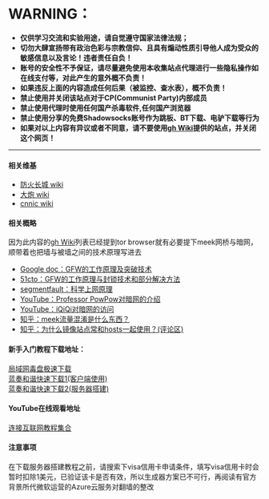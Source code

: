 # WARNING：  
* **仅供学习交流和实验用途，请自觉遵守国家法律法规；**
* **切勿大肆宣扬带有政治色彩与宗教信仰、且具有煽动性质引导他人成为受众的敏感信息以及言论！违者责任自负！**
* **账号的安全性不予保证，请尽量避免使用本收集站点代理进行一些隐私操作如在线支付等，对此产生的意外概不负责！**
* **如果违反上面的内容造成任何后果（被监控、查水表），概不负责！**
* **禁止使用并关闭该站点对于CP(Communist Party)内部成员**
* **禁止使用代理时使用任何国产杀毒软件,任何国产浏览器**
* **禁止使用分享的免费Shadowsocks账号作为跳板、BT下载、电驴下载等行为**
* **如果对以上内容有异议或者不同意，请不要使用[gh Wiki](https://github.com/loremwalker/ss/wiki)提供的站点，并关闭这个网页！**
<hr>

#### 相关维基

* [防火长城 wiki](https://zh.wikipedia.org/wiki/%E9%98%B2%E7%81%AB%E9%95%BF%E5%9F%8E)
* [大炮 wiki](https://zh.wikipedia.org/wiki/%E5%A4%A7%E7%82%AE_(%E4%B8%AD%E5%9C%8B%E7%B6%B2%E8%B7%AF%E5%AF%A9%E6%9F%A5))
* [cnnic wiki](https://zh.wikipedia.org/wiki/%E4%B8%AD%E5%9C%8B%E4%BA%92%E8%81%AF%E7%B6%B2%E7%B5%A1%E4%BF%A1%E6%81%AF%E4%B8%AD%E5%BF%83)

#### 相关概略
因为此内容的[gh Wiki](https://github.com/loremwalker/ss/wiki)列表已经提到tor browser就有必要提下meek网桥与暗网，顺带着也把墙与被墙之间的技术原理写进去

* [Google doc：GFW的工作原理及突破技术](https://docs.google.com/file/d/0B6wbOy_HYcwuMmI5ODRiNzYtZTI5OC00ODljLWE4MGItOGQ4ZDY3NzRkZGQ5/edit)
* [51cto：GFW的工作原理与封锁技术和部分解决方法](http://blog.51cto.com/xwxhvip/1939675)
* [segmentfault：科学上网原理](https://segmentfault.com/a/1190000011485579)
* [YouTube：Professor PowPow对暗网的介绍](https://www.youtube.com/watch?v=STpuW-7VQDE&list=PLYCvmttdLR8rINF94fqtQMAAtKNkVLjf0)
* [YouTube：iQiQi对暗网的访问](https://www.youtube.com/watch?v=fv98FtQOsZk)
* [知乎：meek流量混淆是什么东西？](https://www.zhihu.com/question/32074240/answer/328579050)
* [知乎：为什么镜像站点常和hosts一起使用？(评论区)](https://www.zhihu.com/question/266908891)

#### 新手入门教程下载地址：  
[局域网毒盘极速下载](https://pan.baidu.com/s/1z6bKBbFKJH1nXWnqWNF0xQ#list/path=%2F)  
[蓝奏和谐快速下载1(客户端使用)](https://pan.lanzou.com/b225070/)    
[蓝奏和谐快速下载2(服务器搭建)](https://pan.lanzou.com/b225071/)    
#### YouTube在线观看地址
[连接互联网教程集合](https://www.youtube.com/playlist?list=PLaqijSgvuFAGMRwaClk8BeUHejFq49A65)

#### 注意事项
在下载服务器搭建教程之前，请搜索下visa信用卡申请条件，填写visa信用卡时会暂时扣除1美元，已验证该卡是否有效，所以生成器方案已不可行，再阅读有官方背景所代微软运营的Azure云服务对翻墙的整改

<!--![北京大学内部vpn警告](https://s1.ax2x.com/2018/03/10/EBrN6.png)-->
<!--放火点灯的事[，](https://github.com/loremwalker/WebSiteUseful/wiki/%E8%AF%B4%E8%AF%B4)涉及到一些领域还是避不开的-->
